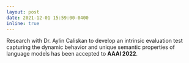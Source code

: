 ```yaml
---
layout: post
date: 2021-12-01 15:59:00-0400
inline: true
---
```


Research with Dr. Aylin Caliskan to develop an intrinsic evaluation test capturing the dynamic behavior and unique semantic properties of language models has been accepted to **AAAI 2022**.